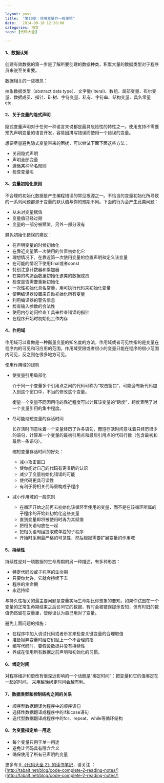 ```yaml
---

layout: post
title:  "第10章：使用变量的一般事项"
date:   2014-09-18 12:30:00
categories: 博文
tags: [代码大全]

---
```




#### 1、数据认知

创建有效数据的第一步是了解所要创建的数据种类，积累大量的数据类型对于程序员来说至关重要。

数据相关的一些概念：

抽象数据类型（abstract data type）、文字量(literal)、数组、局部变量、布尔变量、数据成员、指针、B-树、字符变量、私有、字符串、结构变量、具名常量 etc.


#### 2、关于变量的隐式声明

隐式变量声明对于任何一种语言来说都是最具危险性的特性之一。使用支持不需要预先声明变量的语言开发，容易因拼写错误而使用一个错误的变量。

想要尽量避免隐式变量带来的困扰，可以尝试下面下面这些方法：

* 关闭隐式声明
* 声明全部变量
* 遵循某种命名规则
* 检查变量名


#### 3、变量初始化原则

不合理的初始化数据是产生编程错误的常见根源之一。不恰当的变量初始化所导致的一系列问题都源于变量的默认值与你的预期不同。下面的行为会产生此类问题：

* 从未对变量赋值
* 变量值已经过期
* 变量的一部分被赋值，另外一部分没有

避免初始化错误的建议：

* 在声明变量的时候初始化
* 在靠近变量第一次使用的位置初始化它
* 理想情况下，在靠近第一次使用变量的位置声明和定义该变量
* 在可能的情况下使用final或者const
* 特别注意计数器和累加器
* 在类的构造函数里初始化该类的数据成员
* 检查是否需要重新初始化
* 一次性初始化具名常量，用可执行代码来初始化变量
* 使用编译器设置来自动初始化所有变量
* 利用编译器的警告信息
* 检查输入参数的合法性
* 使用内存访问检查工具来检查错误的指针
* 在程序开始时初始化工作内存


#### 4、作用域


作用域可以看做是一种衡量变量的知名度的方法，作用域或者可见性指的是变量在程序内的可见和可应用的范围。作用域受限或者很小的变量只能在程序的很小范围内可见，反之则在很多地方可见。

使用作用域的规则

* 使变量引用局部化
	
	介于同一个变量多个引用点之间的代码可称为“攻击窗口”，可能会有新代码加入到这个窗口中，不当的修改这个变量。

	衡量一个变量不同因用电的靠近程度可以计算该变量的“跨度”，跨度表明了对一个变量引用的集中程度。
	
* 尽可能缩短变量的存活时间

	长存活时间意味着一个变量经历了许多语句，而短存活时间意味着只经历很少的语句，计算某一个变量的最初引用点和最后引用点的代码行数（包含最初和最后一条语句）。
	
	缩短变量存活时间的好处：

	* 减小攻击窗口
	* 使你能对自己的代码有更准确的认识
	* 减少了变量初始化错误的可能
	* 使代码更具可读性
	* 有利于将相关代码重构成子程序
	
* 减小作用域的一般原则
	
	* 在循环开始之前再去初始化该循环里使用的变量，而不是在该循环所属的子程序的开始处初始化这些变量
	* 直到变量即将被使用时再为其赋值
	* 把相关语句放在一起
	* 把相关语句组提取成单独的子程序
	* 开始时采用最严格的可见性，然后根据需要扩展变量的作用域
	

#### 5、持续性


持续性是对一项数据的生命周期的另一种描述，有多种形态：

* 特定代码段或子程序的生命期
* 只要你允许，它就会持续下去
* 程序的生命期
* 永远持续

与持久性相关的最主要问题是变量实际生命期比你想象的要短。如果你试图在一个变量的正常生命期结束之后访问它的数据，有时会被错误提示告知，但有时旧的数值仍然留在变量里，使你误认为自己用对了变量。

避免上面问题的措施：

* 在程序中加入调试代码或者断言来检查关键变量的合理取值
* 准备抛弃变量时给它们赋上一个不合理的指
* 编写代码时，要假设数据并没有持续性
* 养成在使用所有数据之前声明和初始化的习惯。 


#### 6、绑定时间

对程序维护和更改有很深远影响的一个话题是“绑定时间”：把变量和它的值绑定在一起的时间。 采用越晚绑定时间会越有利。


#### 7、数据类型和控制结构之间的关系


* 顺序型数据翻译为程序中的顺序语句
* 选择性数据翻译成程序中的if和case语句
* 迭代型数据翻译成程序中的for、repeat、while等循环结构


#### 8、为变量指定单一用途

* 每个变量只用于单一用途
* 避免让代码具有隐含含义
* 确保使用了所有已声明的变量



更多有关[《代码大全 2》的读书笔记](http://tabalt.net/blog/code-complete-2-reading-notes/)，请关注 ：  
[http://tabalt.net/blog/code-complete-2-reading-notes/](http://tabalt.net/blog/code-complete-2-reading-notes/)





